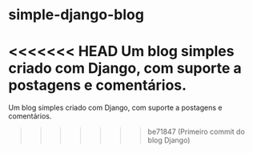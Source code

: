# simple-django-blog
<<<<<<< HEAD
Um blog simples criado com Django, com suporte a postagens e comentários.
=======
 Um blog simples criado com Django, com suporte a postagens e comentários.
>>>>>>> be71847 (Primeiro commit do blog Django)
